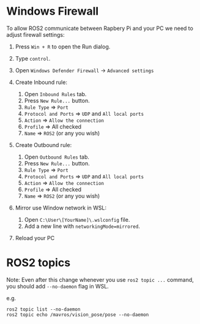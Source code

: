 # Windows Firewall

To allow ROS2 communicate between Rapbery Pi and your PC we need to adjust firewall settings:

1. Press `Win + R` to open the Run dialog.
2. Type `control`.
3. Open `Windows Defender Firewall` -> `Advanced settings`

4. Create Inbound rule:
    1. Open `Inbound Rules` tab.
    2. Press `New Rule...` button.
    3. `Rule Type` => `Port`
    4. `Protocol and Ports` => `UDP` and `All local ports`
    5. `Action` => `Allow the connection`
    6. `Profile` => All checked
    7. `Name` => `ROS2` (or any you wish)

4. Create Outbound rule:
    1. Open `Outbound Rules` tab.
    2. Press `New Rule...` button.
    3. `Rule Type` => `Port`
    4. `Protocol and Ports` => `UDP` and `All local ports`
    5. `Action` => `Allow the connection`
    6. `Profile` => All checked
    7. `Name` => `ROS2` (or any you wish)

5. Mirror use Window network in WSL:
    1. Open `C:\User\[YourName]\.wslconfig` file.
    2. Add a new line with `networkingMode=mirrored`.

5. Reload your PC

# ROS2 topics

Note: Even after this change whenever you use `ros2 topic ...` command, you should add `--no-daemon` flag in WSL.

e.g. 

```
ros2 topic list --no-daemon
ros2 topic echo /mavros/vision_pose/pose --no-daemon
```